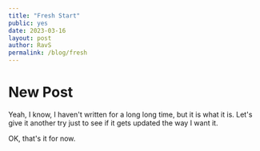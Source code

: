 ```yaml
---
title: "Fresh Start"
public: yes
date: 2023-03-16
layout: post
author: RavS
permalink: /blog/fresh
---
```


# New Post

Yeah, I know, I haven't written for a long long time, but it is what it is. Let's give it another try just to see if it gets updated the way I want it.

OK, that's it for now.
